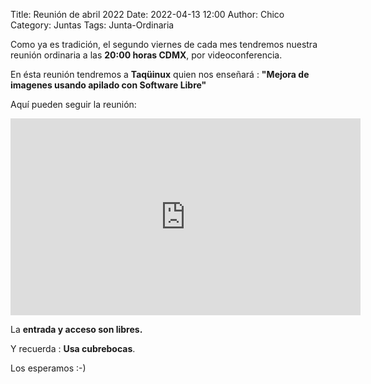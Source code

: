 Title: Reunión de abril 2022
Date: 2022-04-13 12:00
Author: Chico
Category: Juntas
Tags: Junta-Ordinaria

Como ya es tradición, el segundo viernes de cada mes tendremos nuestra reunión ordinaria a las __20:00 horas CDMX__, por videoconferencia.

En ésta reunión tendremos a __Taqüinux__ quien nos enseñará :  __"Mejora de imagenes usando apilado con Software Libre"__

Aquí pueden seguir la reunión:

<iframe width="560" height="315" src="https://www.youtube.com/embed/f48028a9W7Y" title="YouTube video player" frameborder="0" allow="accelerometer; autoplay; clipboard-write; encrypted-media; gyroscope; picture-in-picture" allowfullscreen></iframe>

La __entrada y acceso son libres.__

Y recuerda :  __Usa cubrebocas__.

Los esperamos :-)

